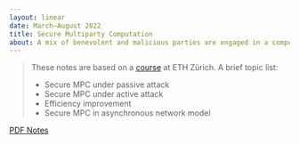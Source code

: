 ```yaml
---
layout: linear
date: March–August 2022
title: Secure Multiparty Computation
about: A mix of benevolent and malicious parties are engaged in a computational task, where each party provides an input. Is there a protocol that protects the input privacy of benevolent parties?
---
```


> These notes are based on a [course](https://crypto.ethz.ch/teaching/CP22/) at ETH Zürich. A brief topic list:
> 
> - Secure MPC under passive attack
> - Secure MPC under active attack
> - Efficiency improvement
> - Secure MPC in asynchronous network model

[PDF Notes](./MPC.pdf)